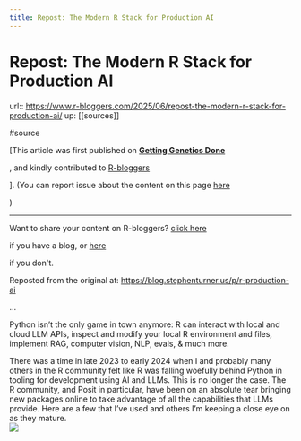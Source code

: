 ```yaml
---
title: Repost: The Modern R Stack for Production AI
---
```


# Repost: The Modern R Stack for Production AI

url:: https://www.r-bloggers.com/2025/06/repost-the-modern-r-stack-for-production-ai/
up: [[sources]]

#source

[This article was first published on
**[Getting Genetics Done](https://gettinggeneticsdone.blogspot.com/2025/06/r-production-ai.html)**

, and kindly contributed to
[R-bloggers](https://www.r-bloggers.com/)

]. (You can report issue about the content on this page
[here](https://www.r-bloggers.com/contact-us/)

)

---

Want to share your content on R-bloggers?
[click here](https://www.r-bloggers.com/add-your-blog/)

if you have a blog, or
[here](http://r-posts.com/)

if you don't.

Reposted from the original at: <https://blog.stephenturner.us/p/r-production-ai>

…

Python isn’t the only game in town anymore: R can interact with local and cloud LLM APIs, inspect and modify your local R environment and files, implement RAG, computer vision, NLP, evals, & much more.

There was a time in late 2023 to early 2024 when I and probably many others in the R community felt like R was falling woefully behind Python in tooling for development using AI and LLMs. This is no longer the case. The R community, and Posit in particular, have been on an absolute tear bringing new packages online to take advantage of all the capabilities that LLMs provide. Here are a few that I’ve used and others I’m keeping a close eye on as they mature.  
[![](https://i2.wp.com/substackcdn.com/image/fetch/w_1456,c_limit,f_auto,q_auto:good,fl_progressive:steep/https%3A%2F%2Fsubstack-post-media.s3.amazonaws.com%2Fpublic%2Fimages%2Fe2fba2c7-5c59-4fff-9b92-889dab350b84_1037x741.png?resize=450%2C741&ssl=1)](https://substackcdn.com/image/fetch/f_auto,q_auto:good,fl_progressive:steep/https%3A%2F%2Fsubstack-post-media.s3.amazonaws.com%2Fpublic%2Fimages%2Fe2fba2c7-5c59-4fff-9b92-889dab350b84_1037x741.png)
